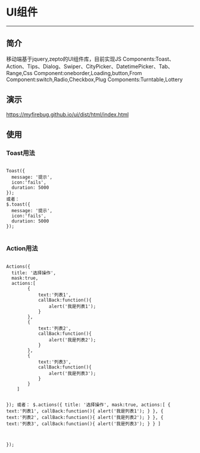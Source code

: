 <h1>UI组件</h1>
<hr>
<h2>简介</h2>
<p>移动端基于jquery,zepto的UI组件库，目前实现JS Components:Toast、Action、Tips、Dialog、Swiper、CityPicker、DatetimePicker、Tab、Range,Css Component:oneborder,Loading,button,From Component:switch,Radio,Checkbox,Plug Components:Turntable,Lottery</p>
<h2>演示</h2>
<p><a href="https://myfirebug.github.io/ui/dist/html/index.html">https://myfirebug.github.io/ui/dist/html/index.html</a></p>
<h2>使用</h2>
<h3>Toast用法</h3>
<pre>
<code>
Toast({
  message: '提示',
  icon:'fails',
  duration: 5000
});
或者：
$.toast({
  message: '提示',
  icon:'fails',
  duration: 5000
});
</code>
</pre>
<h3>Action用法</h3>
<pre>
<code>
Actions({
  title: '选择操作',
  mask:true,
  actions:[
		{
			text:'列表1',
			callBack:function(){
				alert('我是列表1');
			}
		},
		{
			text:'列表2',
			callBack:function(){
				alert('我是列表2');
			}
		},
		{
			text:'列表3',
			callBack:function(){
				alert('我是列表3');
			}
		}
	]

});
或者：
$.actions({
  title: '选择操作',
  mask:true,
  actions:[
		{
			text:'列表1',
			callBack:function(){
				alert('我是列表1');
			}
		},
		{
			text:'列表2',
			callBack:function(){
				alert('我是列表2');
			}
		},
		{
			text:'列表3',
			callBack:function(){
				alert('我是列表3');
			}
		}
	]

});
</code>
</pre>



